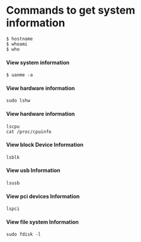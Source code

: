 # Commands to get system information   


```
$ hostname
$ whoami
$ who 
```

#### View system information 
```
$ uanme -a 
```

#### View hardware information 
```
sudo lshw
```

#### View hardware information 
```
lscpu
cat /proc/cpuinfo
```
#### View block Device Information
```
lsblk
```

#### View usb Information
```
lsusb
```

#### View pci devices Information
```
lspci
```

#### View file system Information
```
sudo fdisk -l
```

